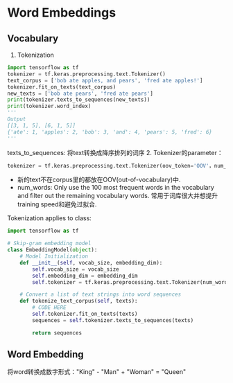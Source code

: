 # Word Embeddings
## Vocabulary
1. Tokenization
```python
import tensorflow as tf
tokenizer = tf.keras.preprocessing.text.Tokenizer()
text_corpus = ['bob ate apples, and pears', 'fred ate apples!']
tokenizer.fit_on_texts(text_corpus)
new_texts = ['bob ate pears', 'fred ate pears']
print(tokenizer.texts_to_sequences(new_texts))
print(tokenizer.word_index)
'''
Output
[[3, 1, 5], [6, 1, 5]]
{'ate': 1, 'apples': 2, 'bob': 3, 'and': 4, 'pears': 5, 'fred': 6}
'''
```
texts_to_sequences: 将text转换成降序排列的词序
2. Tokenizer的parameter：
```python
tokenizer = tf.keras.preprocessing.text.Tokenizer(oov_token='OOV'，num_words=2)
```
-   新的text不在corpus里的都放在OOV(out-of-vocabulary)中.
-   num_words: Only use the 100 most frequent words in the vocabulary and filter out the remaining vocabulary words. 常用于词库很大并想提升training speed和避免过拟合.

Tokenization applies to class:
```python
import tensorflow as tf

# Skip-gram embedding model
class EmbeddingModel(object):
    # Model Initialization
    def __init__(self, vocab_size, embedding_dim):
        self.vocab_size = vocab_size
        self.embedding_dim = embedding_dim
        self.tokenizer = tf.keras.preprocessing.text.Tokenizer(num_words=self.vocab_size)

    # Convert a list of text strings into word sequences
    def tokenize_text_corpus(self, texts):
        # CODE HERE
        self.tokenizer.fit_on_texts(texts)
        sequences = self.tokenizer.texts_to_sequences(texts)

        return sequences
```
## Word Embedding
将word转换成数字形式："King" - "Man" + "Woman" = "Queen" 